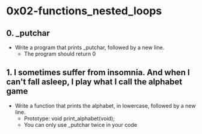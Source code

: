 # 0x02-functions_nested_loops

## 0. _putchar
* Write a program that prints _putchar, followed by a new line.
	* The program should return 0

## 1. I sometimes suffer from insomnia. And when I can't fall asleep, I play what I call the alphabet game
* Write a function that prints the alphabet, in lowercase, followed by a new line.
	* Prototype: void print_alphabet(void);
	* You can only use _putchar twice in your code

